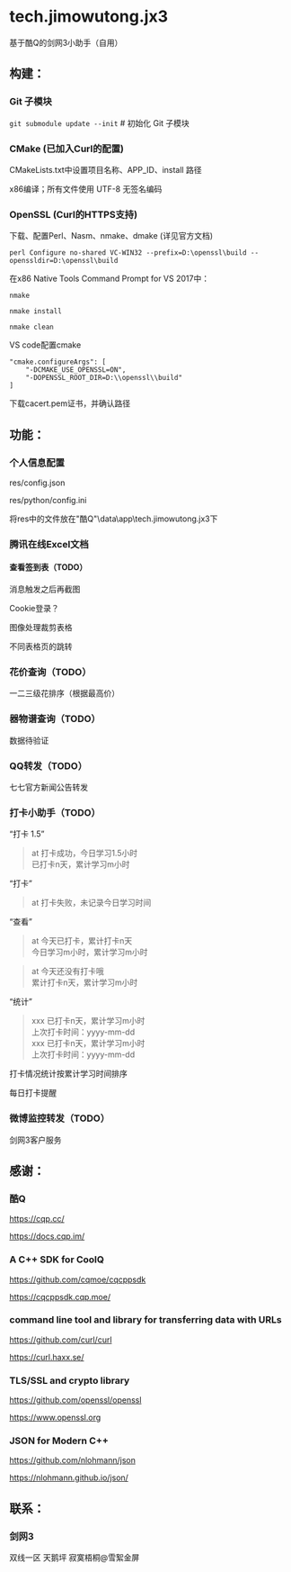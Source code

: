 # tech.jimowutong.jx3
基于酷Q的剑网3小助手（自用）

## 构建：
### Git 子模块
`git submodule update --init` # 初始化 Git 子模块


### CMake (已加入Curl的配置)
CMakeLists.txt中设置项目名称、APP_ID、install 路径

x86编译；所有文件使用 UTF-8 无签名编码


### OpenSSL (Curl的HTTPS支持)
下载、配置Perl、Nasm、nmake、dmake (详见官方文档)

`perl Configure no-shared VC-WIN32 --prefix=D:\openssl\build --openssldir=D:\openssl\build`

在x86 Native Tools Command Prompt for VS 2017中：

`nmake`

`nmake install`

`nmake clean`

VS code配置cmake
```
"cmake.configureArgs": [
    "-DCMAKE_USE_OPENSSL=ON",
    "-DOPENSSL_ROOT_DIR=D:\\openssl\\build"
]
```

下载cacert.pem证书，并确认路径



## 功能：
### 个人信息配置
res/config.json

res/python/config.ini

将res中的文件放在"酷Q"\data\app\tech.jimowutong.jx3下


### 腾讯在线Excel文档
#### 查看签到表（TODO）
消息触发之后再截图

Cookie登录？

图像处理裁剪表格

不同表格页的跳转


### 花价查询（TODO）
一二三级花排序（根据最高价）


### 器物谱查询（TODO）
数据待验证


### QQ转发（TODO）
七七官方新闻公告转发


### 打卡小助手（TODO）
“打卡 1.5”
> at 打卡成功，今日学习1.5小时\
> 已打卡n天，累计学习m小时

“打卡”
> at 打卡失败，未记录今日学习时间

“查看”
> at 今天已打卡，累计打卡n天\
> 今日学习m小时，累计学习m小时

> at 今天还没有打卡哦\
> 累计打卡n天，累计学习m小时

“统计”
> xxx 已打卡n天，累计学习m小时\
> 上次打卡时间：yyyy-mm-dd\
> xxx 已打卡n天，累计学习m小时\
> 上次打卡时间：yyyy-mm-dd

打卡情况统计按累计学习时间排序

每日打卡提醒


### 微博监控转发（TODO）
剑网3客户服务



## 感谢：
### 酷Q
https://cqp.cc/

https://docs.cqp.im/


### A C++ SDK for CoolQ
https://github.com/cqmoe/cqcppsdk

https://cqcppsdk.cqp.moe/


### command line tool and library for transferring data with URLs
https://github.com/curl/curl

https://curl.haxx.se/


### TLS/SSL and crypto library
https://github.com/openssl/openssl

https://www.openssl.org


### JSON for Modern C++
https://github.com/nlohmann/json

https://nlohmann.github.io/json/



## 联系：
### 剑网3
双线一区 天鹅坪 寂寞梧桐@雪絮金屏